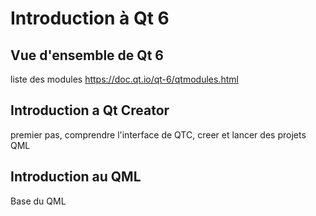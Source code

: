 
# Introduction à Qt 6

## Vue d'ensemble de Qt 6

liste des modules https://doc.qt.io/qt-6/qtmodules.html

## Introduction a Qt Creator

premier pas, comprendre l'interface de QTC, creer et lancer des projets QML

## Introduction au QML

Base du QML

